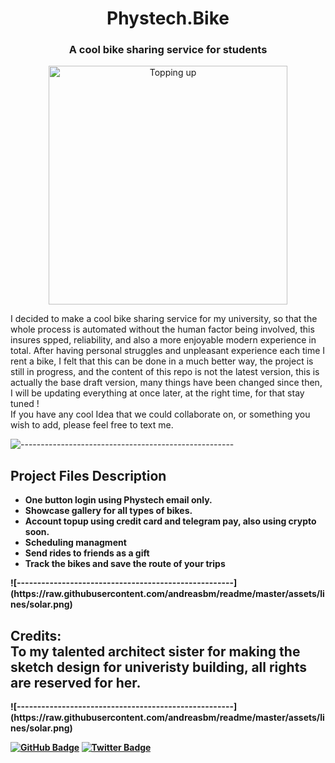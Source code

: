 <h1 align="center"> Phystech.Bike</h1>
<h3 align="center"> A cool bike sharing service for students</h3>

<p align="center"> 
<img src="gif/tu.gif" alt="Topping up" height="382px">
</p>

<p>I decided to make a cool bike sharing service for my university, so that the whole process is automated without the human factor being involved, this insures spped, reliability, and also a more enjoyable modern experience in total. After having personal struggles and unpleasant experience each time I rent a bike, I felt that this can be done in a much better way, the project is still in progress, and the content of this repo is not the latest version, this is actually the base draft version, many things have been changed since then, I will be updating everything at once later, at the right time, for that stay tuned !
<br> If you have any cool Idea that we could collaborate on, or something you wish to add, please feel free to text me.
</p>

![-----------------------------------------------------](https://raw.githubusercontent.com/andreasbm/readme/master/assets/lines/solar.png)
<h2> Project Files Description</h2>

<ul>
  <li><b>One button login using Phystech email only.</li>
  <li><b>Showcase gallery for all types of bikes.</li>
  <li><b>Account topup using credit card and telegram pay, also using crypto soon.</li>
  <li><b>Scheduling managment</li>
  <li><b>Send rides to friends as a gift</li>
  <li><b>Track the bikes and save the route of your trips</li>
</ul>
![-----------------------------------------------------](https://raw.githubusercontent.com/andreasbm/readme/master/assets/lines/solar.png)
<h2> Credits:
  <br>
  To my talented architect sister for making the sketch design for univeristy building, all rights are reserved for her.
</h2>
![-----------------------------------------------------](https://raw.githubusercontent.com/andreasbm/readme/master/assets/lines/solar.png)

[![GitHub Badge](https://img.shields.io/badge/GitHub-100000?style=for-the-badge&logo=github&logoColor=white)](https://github.com/alridha)
[![Twitter Badge](https://img.shields.io/badge/Twitter-1DA1F2?style=for-the-badge&logo=twitter&logoColor=white)](https://twitter.com/0xridha)
